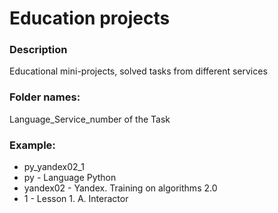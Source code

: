 # Education projects

### Description

Educational mini-projects, solved tasks from different services

### Folder names:

Language_Service_number of the Task

### Example:

- py_yandex02_1
- py - Language Python
- yandex02 - Yandex. Training on algorithms 2.0
- 1 - Lesson 1. A. Interactor
